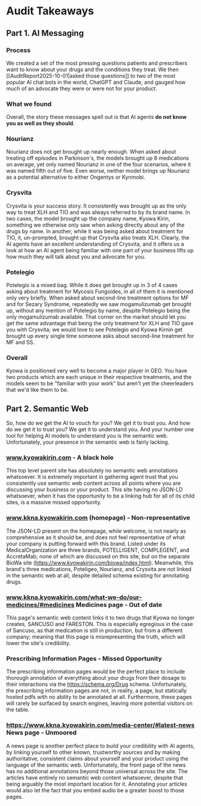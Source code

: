 # Audit Takeaways
## Part 1. AI Messaging
### Process
We created a set of the most pressing questions patients and prescribers want to know about your drugs and the conditions they treat. We then [[AuditReport2025-10-01|asked those questions]]  to two of the most popular AI chat bots in the world, ChatGPT and Claude, and gauged how much of an advocate they were or were not for your product. 

### What we found
Overall, the story these messages spell out is that AI agents **do not know you as well as they should**. 

### Nourianz
Nourianz does not get brought up nearly enough. When asked about treating off episodes in Parkinson's, the models brought up 8 medications on average, yet only named Nourianz in one of the four scenarios, where it was named fifth out of five.  Even worse, neither model brings up Nourianz as a potential alternative to either Ongentys or Kynmobi.

### Crysvita
Crysvita is your success story. It consistently was brought up as the only way to treat XLH and TIO and was always referred to by its brand name. In two cases, the model brought up the company name, Kyowa Kirin, something we otherwise only saw when asking directly about any of the drugs by name. In another, while it was being asked about treatment for TIO, it, un-prompted, brought up that Crysvita also treats XLH. Clearly, the AI agents have an excellent understanding of Crysvita, and it offers us a look at how an AI agent being familiar with one part of your business lifts up how much they will talk about you and advocate for you.

### Potelegio
Potelegio is a mixed bag. While it does get brought up in 3 of 4 cases asking about treatment for Mycosis Fungoides, in all of them it is mentioned only very briefly. When asked about second-line treatment options for MF and for Sezary Syndrome, repeatedly we saw mogamulizumab get brought up, without any mention of Potelegio by name, despite Potelegio being the only mogamulizumab available. That corner on the market should let you get the same advantage that being the only treatment for XLH and TIO gave you with Crysvita; we would love to see Potelegio and Kyowa Kirnin get brought up every single time someone asks about second-line treatment for MF and SS.

### Overall
Kyowa is positioned very well to become a major player in GEO. You have two products which are each unique in their respective treatments, and the models seem to be "familiar with your work" but aren't yet the cheerleaders that we'd like them to be. 

## Part 2. Semantic Web
So, how do we get the AI to vouch for you? We get it to trust you. And how do we get it to trust you? We get it to understand you. And your number one tool for helping AI models to understand you is the semantic web. Unfortunately, your presence in the semantic web is fairly lacking.

### www.kyowakirin.com - A black hole
This top level parent site has absolutely no semantic web annotations whatsoever. It is extremely important in gathering agent trust that you consistently use semantic web content across all points where you are discussing your business or your product. This site having no JSON-LD whatsoever, when it has the opportunity to be a linking hub for all of its child sites, is a massive missed opportunity.

### www.kkna.kyowakirin.com (homepage)  - Non-representative
The JSON-LD present on the homepage, while welcome, is not nearly as comprehensive as it should be, and does not feel representative of what your company is putting forward with this brand. Listed under its MedicalOrganization are three brands, POTELLIGENT, COMPLEGENT, and AccretaMab; none of which are discussed on this site, but on the separate BioWa site (https://www.kyowakirin.com/biowa/index.html). Meanwhile, this brand's three medications, Poteligeo, Nourianz, and Crysvita are not linked in the semantic web at all, despite detailed schema existing for annotating drugs. 

### www.kkna.kyowakirin.com/what-we-do/our-medicines/#medicines Medicines page - Out of date
This page's semantic web content links it to two drugs that Kyowa no longer creates, SANCUSO and FARESTON. This is especially egregious in the case of Sancuso, as that medication is still in production, but from a different company; meaning that this page is misrepresenting the truth, which will lower the site's credibility.

### Prescribing Information Pages - Missed Opportunity
The prescribing information pages would be the perfect place to include thorough annotation of everything about your drugs from their dosage to their interactions via the https://schema.org/Drug schema. Unfortunately, the prescribing information pages are not, in reality, a page, but statically hosted pdfs with no ability to be annotated at all. Furthermore, these pages will rarely be surfaced by search engines, leaving more potential visitors on the table. 

### https://www.kkna.kyowakirin.com/media-center/#latest-news News page - Unmoored
A news page is another perfect place to build your credibility with AI agents, by linking yourself to other known, trustworthy sources and by making authoritative, consistent claims about yourself and your product using the language of the semantic web. Unfortunately, the front page of the news has no additional annotations beyond those universal across the site. The articles have entirely no semantic web content whatsoever, despite that being arguably the most important location for it. Annotating your articles would also let the fact that you embed audio be a greater boost to those pages.


